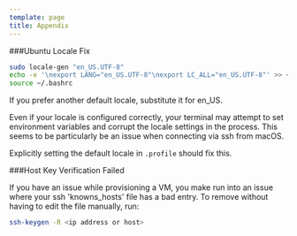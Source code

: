 ```yaml
---
template: page
title: Appendix
---
```


###Ubuntu Locale Fix 

```bash
sudo locale-gen "en_US.UTF-8"
echo -e '\nexport LANG="en_US.UTF-8"\nexport LC_ALL="en_US.UTF-8"' >> ~/.bashrc
source ~/.bashrc
```

If you prefer another default locale, substitute it for en_US. 

Even if your locale is configured correctly, your terminal may attempt to set environment variables and corrupt the locale settings in the process. This seems to be particularly be an issue when connecting via ssh from macOS. 

Explicitly setting the default locale in `.profile` should fix this.
 
###Host Key Verification Failed

If you have an issue while provisioning a VM, you make run into an issue where your ssh 'knowns_hosts' file has a bad entry. To remove without having to edit the file manually, run:

```bash
ssh-keygen -R <ip address or host>
```


